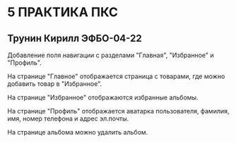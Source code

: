 # 5 ПРАКТИКА ПКС
## Трунин Кирилл ЭФБО-04-22

Добавление поля навигации с разделами "Главная", "Избранное" и "Профиль".  

На странице "Главное" отображается страница с товарами, где можно добавить товар в "Избранное".

На странице "Избранное" отображаются избранные альбомы.

На странице "Профиль" отображается аватарка пользователя, фамилия, имя, номер телефона и адрес эл.почты.

На странице альбома можно удалить альбом.
